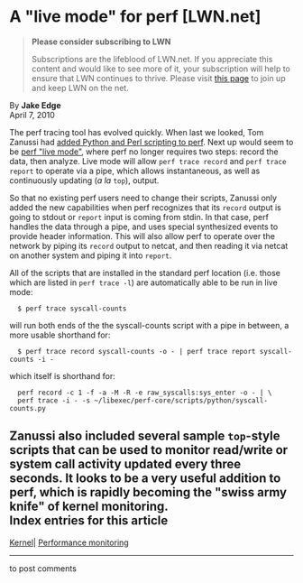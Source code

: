 # A "live mode" for perf [LWN.net]

> **Please consider subscribing to LWN**
> 
> Subscriptions are the lifeblood of LWN.net. If you appreciate this content and would like to see more of it, your subscription will help to ensure that LWN continues to thrive. Please visit [this page](/Promo/nst-nag1/subscribe) to join up and keep LWN on the net. 

By **Jake Edge**  
April 7, 2010 

The perf tracing tool has evolved quickly. When last we looked, Tom Zanussi had [added Python and Perl scripting to perf](http://lwn.net/Articles/373842/). Next up would seem to be [perf "live mode"](http://lwn.net/Articles/381634/), where perf no longer requires two steps: record the data, then analyze. Live mode will allow `perf trace record` and `perf trace report` to operate via a pipe, which allows instantaneous, as well as continuously updating (_a la_ `top`), output. 

So that no existing perf users need to change their scripts, Zanussi only added the new capabilities when perf recognizes that its `record` output is going to stdout or `report` input is coming from stdin. In that case, perf handles the data through a pipe, and uses special synthesized events to provide header information. This will also allow perf to operate over the network by piping its `record` output to netcat, and then reading it via netcat on another system and piping it into `report`. 

All of the scripts that are installed in the standard perf location (i.e. those which are listed in `perf trace -l`) are automatically able to be run in live mode: 
    
    
      $ perf trace syscall-counts
    

will run both ends of the the syscall-counts script with a pipe in between, a more usable shorthand for: 
    
    
      $ perf trace record syscall-counts -o - | perf trace report syscall-counts -i -
    

which itself is shorthand for: 
    
    
      perf record -c 1 -f -a -M -R -e raw_syscalls:sys_enter -o - | \
      perf trace -i - -s ~/libexec/perf-core/scripts/python/syscall-counts.py
    

Zanussi also included several sample `top`-style scripts that can be used to monitor read/write or system call activity updated every three seconds. It looks to be a very useful addition to perf, which is rapidly becoming the "swiss army knife" of kernel monitoring.  
Index entries for this article  
---  
[Kernel](/Kernel/Index)| [Performance monitoring](/Kernel/Index#Performance_monitoring)  
  


* * *

to post comments 
